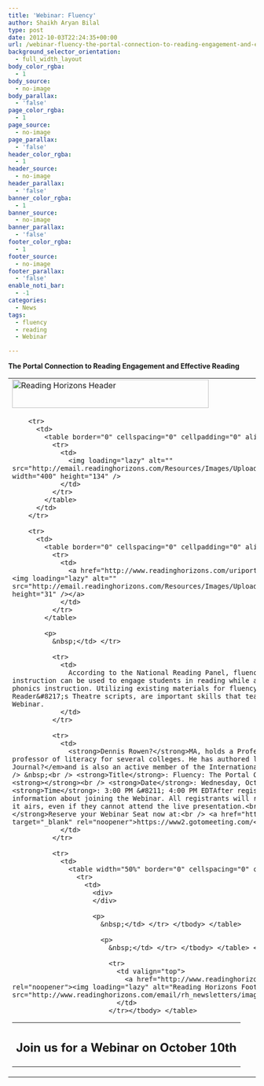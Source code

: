 ```yaml
---
title: 'Webinar: Fluency'
author: Shaikh Aryan Bilal
type: post
date: 2012-10-03T22:24:35+00:00
url: /webinar-fluency-the-portal-connection-to-reading-engagement-and-effective-reading/
background_selector_orientation:
  - full_width_layout
body_color_rgba:
  - 1
body_source:
  - no-image
body_parallax:
  - 'false'
page_color_rgba:
  - 1
page_source:
  - no-image
page_parallax:
  - 'false'
header_color_rgba:
  - 1
header_source:
  - no-image
header_parallax:
  - 'false'
banner_color_rgba:
  - 1
banner_source:
  - no-image
banner_parallax:
  - 'false'
footer_color_rgba:
  - 1
footer_source:
  - no-image
footer_parallax:
  - 'false'
enable_noti_bar:
  - -1
categories:
  - News
tags:
  - fluency
  - reading
  - Webinar

---
```

**The Portal Connection to Reading Engagement and Effective Reading**

<table width="600" border="0" cellspacing="0" cellpadding="0" align="center">
  <tr>
    <td>
      <a href="http://www.readinghorizons.com/uriportal.aspx?page=201209251103001" target="_blank" rel="noopener"><img loading="lazy" alt="Reading Horizons Header" src="http://www.readinghorizons.com/email/rh_newsletters/images/header.jpg" width="400" height="58" /></a>
    </td>
  </tr>
  
  <tr>
    <td>
      <table width="50%" border="0" cellspacing="0" cellpadding="0">
        <tr>
          <td>
            <h2>
              Join us for a Webinar on October 10th
            </h2>
          </td>
        </tr>
        
        <tr>
          <td>
            <table border="0" cellspacing="0" cellpadding="0" align="Center">
              <tr>
                <td>
                  <img loading="lazy" alt="" src="http://email.readinghorizons.com/Resources/Images/Uploads/Emails/2012/09/06141850_extra_100904_books_colorful_stack.jpg" width="400" height="134" />
                </td>
              </tr>
            </table>
          </td>
        </tr>
        
        <tr>
          <td>
            <table border="0" cellspacing="0" cellpadding="0" align="Center">
              <tr>
                <td>
                  <a href="http://www.readinghorizons.com/uriportal.aspx?page=201209251103002" target="_blank" rel="noopener"><img loading="lazy" alt="" src="http://email.readinghorizons.com/Resources/Images/Uploads/Emails/2012/07/13104230_Register_Button.gif" width="183" height="31" /></a>
                </td>
              </tr>
            </table>
            
            <p>
              &nbsp;</td> </tr> 
              
              <tr>
                <td>
                  According to the National Reading Panel, fluency is one of the essential pillars of reading. Fluency instruction can be used to engage students in reading while also connecting them with essential content, key vocabulary, and phonics instruction. Utilizing existing materials for fluency and creating new fluency-based materials, including Reader&#8217;s Theatre scripts, are important skills that teachers can take back to their classroom after viewing this Webinar.
                </td>
              </tr>
              
              <tr>
                <td>
                  <strong>Dennis Rowen?</strong>MA, holds a Professional Diploma in Reading (ABD) and works as an adjunct professor of literacy for several colleges. He has authored literacy articles for publications such as?<em>The Reading Journal?</em>and is also an active member of the International Reading Association Committee on Literacy and Technology.<br /> &nbsp;<br /> <strong>Title</strong>: Fluency: The Portal Connection to Reading Engagement and Effective Reading<br /> <strong></strong><br /> <strong>Date</strong>: Wednesday, October 10, 2012<br /> <strong></strong><br /> <strong>Time</strong>: 3:00 PM &#8211; 4:00 PM EDTAfter registering you will receive a confirmation email containing information about joining the Webinar. All registrants will receive a link to view the recorded presentation 48 hours after it airs, even if they cannot attend the live presentation.<br /> <strong>Space is Limited.</strong><br /> <strong></strong>Reserve your Webinar Seat now at:<br /> <a href="http://www.readinghorizons.com/uriportal.aspx?page=201209251103003" target="_blank" rel="noopener">https://www2.gotomeeting.com/<wbr />register/862430530</a>
                </td>
              </tr>
              
              <tr>
                <td>
                  <table width="50%" border="0" cellspacing="0" cellpadding="0">
                    <tr>
                      <td>
                        <div>
                        </div>
                        
                        <p>
                          &nbsp;</td> </tr> </tbody> </table> 
                          
                          <p>
                            &nbsp;</td> </tr> </tbody> </table> </td> </tr> 
                            
                            <tr>
                              <td valign="top">
                                <a href="http://www.readinghorizons.com/uriportal.aspx?page=201209251103004" target="_blank" rel="noopener"><img loading="lazy" alt="Reading Horizons Footer" src="http://www.readinghorizons.com/email/rh_newsletters/images/footer.jpg" width="400" height="34" /></a>
                              </td>
                            </tr></tbody> </table>
